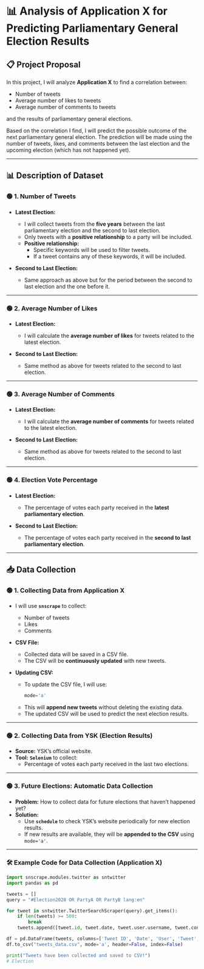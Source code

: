 # 📊 Analysis of Application X for Predicting Parliamentary General Election Results

## 📋 Project Proposal
In this project, I will analyze **Application X** to find a correlation between:
- Number of tweets 
- Average number of likes to tweets 
- Average number of comments to tweets 

and the results of parliamentary general elections. 

Based on the correlation I find, I will predict the possible outcome of the next parliamentary general election. The prediction will be made using the number of tweets, likes, and comments between the last election and the upcoming election (which has not happened yet). 

---

## 📊 Description of Dataset

### 🟢 1. Number of Tweets
- **Latest Election:**  
   - I will collect tweets from the **five years** between the last parliamentary election and the second to last election.  
   - Only tweets with a **positive relationship** to a party will be included.  
   - **Positive relationship:**  
      - Specific keywords will be used to filter tweets.  
      - If a tweet contains any of these keywords, it will be included.  

- **Second to Last Election:**  
   - Same approach as above but for the period between the second to last election and the one before it.

---

### 🟢 2. Average Number of Likes
- **Latest Election:**  
   - I will calculate the **average number of likes** for tweets related to the latest election.  

- **Second to Last Election:**  
   - Same method as above for tweets related to the second to last election.

---

### 🟢 3. Average Number of Comments
- **Latest Election:**  
   - I will calculate the **average number of comments** for tweets related to the latest election.  

- **Second to Last Election:**  
   - Same method as above for tweets related to the second to last election.

---

### 🟢 4. Election Vote Percentage
- **Latest Election:**  
   - The percentage of votes each party received in the **latest parliamentary election**.  

- **Second to Last Election:**  
   - The percentage of votes each party received in the **second to last parliamentary election**.  

---

## 📥 Data Collection

### 🟢 1. Collecting Data from Application X
- I will use **`snscrape`** to collect:  
   - Number of tweets  
   - Likes  
   - Comments  

- **CSV File:**  
   - Collected data will be saved in a CSV file.  
   - The CSV will be **continuously updated** with new tweets.  

- **Updating CSV:**  
   - To update the CSV file, I will use:  
     ```python
     mode='a'
     ```
   - This will **append new tweets** without deleting the existing data.  
   - The updated CSV will be used to predict the next election results.

---

### 🟢 2. Collecting Data from YSK (Election Results)
- **Source:** YSK’s official website.  
- **Tool:** **`Selenium`** to collect:  
   - Percentage of votes each party received in the last two elections.  

---

### 🟢 3. Future Elections: Automatic Data Collection
- **Problem:** How to collect data for future elections that haven’t happened yet?  
- **Solution:**  
   - Use **`schedule`** to check YSK’s website periodically for new election results.  
   - If new results are available, they will be **appended to the CSV** using `mode='a'`.  

---

### 🛠️ Example Code for Data Collection (Application X)
```python
import snscrape.modules.twitter as sntwitter
import pandas as pd

tweets = []
query = "#Election2028 OR PartyA OR PartyB lang:en"

for tweet in sntwitter.TwitterSearchScraper(query).get_items():
    if len(tweets) >= 500:
        break
    tweets.append([tweet.id, tweet.date, tweet.user.username, tweet.content, tweet.likeCount, tweet.retweetCount])

df = pd.DataFrame(tweets, columns=['Tweet ID', 'Date', 'User', 'Tweet', 'Likes', 'Retweets'])
df.to_csv("tweets_data.csv", mode='a', header=False, index=False)

print("Tweets have been collected and saved to CSV!")
# Election
